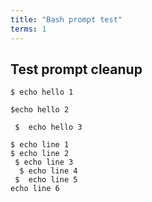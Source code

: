 ```yaml
---
title: "Bash prompt test"
terms: 1
---
```


## Test prompt cleanup

```.term1
$ echo hello 1
```
```.term1
$echo hello 2
```
```.term1
 $  echo hello 3
```
```.term1
$ echo line 1
$ echo line 2
 $ echo line 3
  $ echo line 4
 $  echo line 5
echo line 6
```
